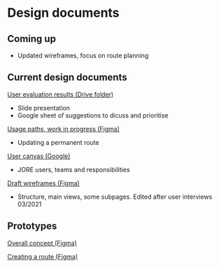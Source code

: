 # Design documents

## Coming up

- Updated wireframes, focus on route planning

## Current design documents

[User evaluation results (Drive folder)](https://drive.google.com/drive/u/0/folders/1N7_2343HgoNVopkuvUyEFFMdM1cSXE-n)
- Slide presentation
- Google sheet of suggestions to dicuss and prioritise

[Usage paths, work in progress (Figma)](https://www.figma.com/file/gOaUkZDPwiH4qbsJgmf0yc/Reitit?node-id=1%3A2)
- Updating a permanent route

[User canvas (Google)](https://docs.google.com/drawings/d/1Oy7fOQB-562pI-eyOhc_ugnIznAmkvowA4iV5GeVgAM/edit?usp=sharing)
- JORE users, teams and responsibilities

[Draft wireframes (Figma)](https://www.figma.com/file/ImSTkCqQn0nhVUtMcUm41P/Rautalankan%C3%A4kymi%C3%A4?node-id=0%3A1)
- Structure, main views, some subpages. Edited after user interviews 03/2021

## Prototypes

[Overall concept (Figma)](https://www.figma.com/proto/ImSTkCqQn0nhVUtMcUm41P/Rautalankan%C3%A4kymi%C3%A4?node-id=1%3A459&viewport=3498%2C3120%2C0.332456111907959&frame-preset-name=Desktop&scaling=scale-down-width)

[Creating a route (Figma)](https://www.figma.com/proto/ImSTkCqQn0nhVUtMcUm41P/Rautalankan%C3%A4kymi%C3%A4?node-id=567%3A654&viewport=384%2C1154%2C0.03836604952812195&scaling=scale-down-width&page-id=497%3A69)

